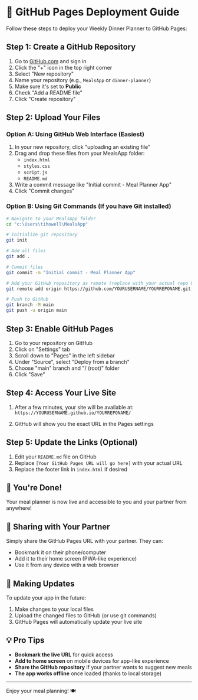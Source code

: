 # 🚀 GitHub Pages Deployment Guide

Follow these steps to deploy your Weekly Dinner Planner to GitHub Pages:

## Step 1: Create a GitHub Repository

1. Go to [GitHub.com](https://github.com) and sign in
2. Click the "+" icon in the top right corner
3. Select "New repository"
4. Name your repository (e.g., `MealsApp` or `dinner-planner`)
5. Make sure it's set to **Public**
6. Check "Add a README file"
7. Click "Create repository"

## Step 2: Upload Your Files

### Option A: Using GitHub Web Interface (Easiest)
1. In your new repository, click "uploading an existing file"
2. Drag and drop these files from your MealsApp folder:
   - `index.html`
   - `styles.css`
   - `script.js`
   - `README.md`
3. Write a commit message like "Initial commit - Meal Planner App"
4. Click "Commit changes"

### Option B: Using Git Commands (If you have Git installed)
```bash
# Navigate to your MealsApp folder
cd "c:\Users\tihowell\MealsApp"

# Initialize git repository
git init

# Add all files
git add .

# Commit files
git commit -m "Initial commit - Meal Planner App"

# Add your GitHub repository as remote (replace with your actual repo URL)
git remote add origin https://github.com/YOURUSERNAME/YOURREPONAME.git

# Push to GitHub
git branch -M main
git push -u origin main
```

## Step 3: Enable GitHub Pages

1. Go to your repository on GitHub
2. Click on "Settings" tab
3. Scroll down to "Pages" in the left sidebar
4. Under "Source", select "Deploy from a branch"
5. Choose "main" branch and "/ (root)" folder
6. Click "Save"

## Step 4: Access Your Live Site

1. After a few minutes, your site will be available at:
   `https://YOURUSERNAME.github.io/YOURREPONAME/`

2. GitHub will show you the exact URL in the Pages settings

## Step 5: Update the Links (Optional)

1. Edit your `README.md` file on GitHub
2. Replace `[Your GitHub Pages URL will go here]` with your actual URL
3. Replace the footer link in `index.html` if desired

## 🎉 You're Done!

Your meal planner is now live and accessible to you and your partner from anywhere!

## 📱 Sharing with Your Partner

Simply share the GitHub Pages URL with your partner. They can:
- Bookmark it on their phone/computer
- Add it to their home screen (PWA-like experience)
- Use it from any device with a web browser

## 🔄 Making Updates

To update your app in the future:
1. Make changes to your local files
2. Upload the changed files to GitHub (or use git commands)
3. GitHub Pages will automatically update your live site

## 💡 Pro Tips

- **Bookmark the live URL** for quick access
- **Add to home screen** on mobile devices for app-like experience
- **Share the GitHub repository** if your partner wants to suggest new meals
- **The app works offline** once loaded (thanks to local storage)

---

Enjoy your meal planning! 🍽️
